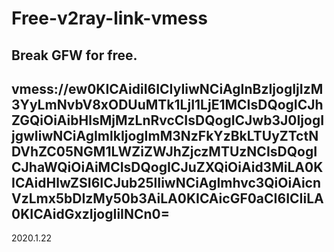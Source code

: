 # Free-v2ray-link-vmess
Break GFW for free.  
-
vmess://ew0KICAidiI6ICIyIiwNCiAgInBzIjogIjIzM3YyLmNvbV8xODUuMTk1LjI1LjE1MCIsDQogICJhZGQiOiAibHlsMjMzLnRvcCIsDQogICJwb3J0IjogIjgwIiwNCiAgImlkIjogImM3NzFkYzBkLTUyZTctNDVhZC05NGM1LWZiZWJhZjczMTUzNCIsDQogICJhaWQiOiAiMCIsDQogICJuZXQiOiAid3MiLA0KICAidHlwZSI6ICJub25lIiwNCiAgImhvc3QiOiAicnVzLmx5bDIzMy50b3AiLA0KICAicGF0aCI6ICIiLA0KICAidGxzIjogIiINCn0=
-
2020.1.22
